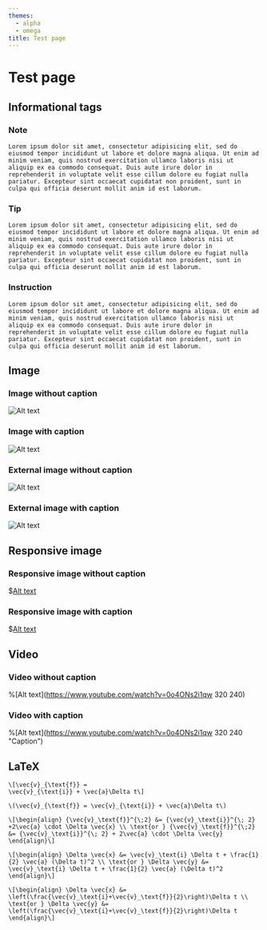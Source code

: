 ```yaml
---
themes:
  - alpha
  - omega
title: Test page
---
```


# Test page

## Informational tags

### Note

```note
Lorem ipsum dolor sit amet, consectetur adipisicing elit, sed do eiusmod tempor incididunt ut labore et dolore magna aliqua. Ut enim ad minim veniam, quis nostrud exercitation ullamco laboris nisi ut aliquip ex ea commodo consequat. Duis aute irure dolor in reprehenderit in voluptate velit esse cillum dolore eu fugiat nulla pariatur. Excepteur sint occaecat cupidatat non proident, sunt in culpa qui officia deserunt mollit anim id est laborum.
```

### Tip

```note --class="note tip"
Lorem ipsum dolor sit amet, consectetur adipisicing elit, sed do eiusmod tempor incididunt ut labore et dolore magna aliqua. Ut enim ad minim veniam, quis nostrud exercitation ullamco laboris nisi ut aliquip ex ea commodo consequat. Duis aute irure dolor in reprehenderit in voluptate velit esse cillum dolore eu fugiat nulla pariatur. Excepteur sint occaecat cupidatat non proident, sunt in culpa qui officia deserunt mollit anim id est laborum.
```

### Instruction

```note --class="note instruction"
Lorem ipsum dolor sit amet, consectetur adipisicing elit, sed do eiusmod tempor incididunt ut labore et dolore magna aliqua. Ut enim ad minim veniam, quis nostrud exercitation ullamco laboris nisi ut aliquip ex ea commodo consequat. Duis aute irure dolor in reprehenderit in voluptate velit esse cillum dolore eu fugiat nulla pariatur. Excepteur sint occaecat cupidatat non proident, sunt in culpa qui officia deserunt mollit anim id est laborum.
```

## Image

### Image without caption

![Alt text](The_Earth_seen_from_Apollo_17.jpg)

### Image with caption

![Alt text](The_Earth_seen_from_Apollo_17.jpg "Caption")

### External image without caption

![Alt text](http://lorempixel.com/400/300/abstract/)

### External image with caption

![Alt text](http://lorempixel.com/400/300/abstract/ "Caption")

## Responsive image

### Responsive image without caption

$[Alt text](The_Earth_seen_from_Apollo_17.jpg)

### Responsive image with caption

$[Alt text](The_Earth_seen_from_Apollo_17.jpg "Caption")

## Video

### Video without caption

%[Alt text](https://www.youtube.com/watch?v=0o4ONs2i1qw 320 240)

### Video with caption

%[Alt text](https://www.youtube.com/watch?v=0o4ONs2i1qw 320 240 "Caption")

## LaTeX

```
\[\vec{v}_{\text{f}} =
\vec{v}_{\text{i}} + \vec{a}\Delta t\]
```

`\(\vec{v}_{\text{f}} = \vec{v}_{\text{i}} + \vec{a}\Delta t\)`

```
\[\begin{align} {\vec{v}_\text{f}}^{\;2} &= {\vec{v}_\text{i}}^{\; 2} +2\vec{a} \cdot \Delta \vec{x} \\ \text{or } {\vec{v}_\text{f}}^{\;2} &= {\vec{v}_\text{i}}^{\; 2} + 2\vec{a} \cdot \Delta \vec{y} \end{align}\]
```

```
\[\begin{align} \Delta \vec{x} &= \vec{v}_\text{i} \Delta t + \frac{1}{2} \vec{a} (\Delta t)^2 \\ \text{or } \Delta \vec{y} &= \vec{v}_\text{i} \Delta t + \frac{1}{2} \vec{a} (\Delta t)^2 \end{align}\]
```

```
\[\begin{align} \Delta \vec{x} &= \left(\frac{\vec{v}_\text{i}+\vec{v}_\text{f}}{2}\right)\Delta t \\ \text{or } \Delta \vec{y} &= \left(\frac{\vec{v}_\text{i}+\vec{v}_\text{f}}{2}\right)\Delta t \end{align}\]
```
